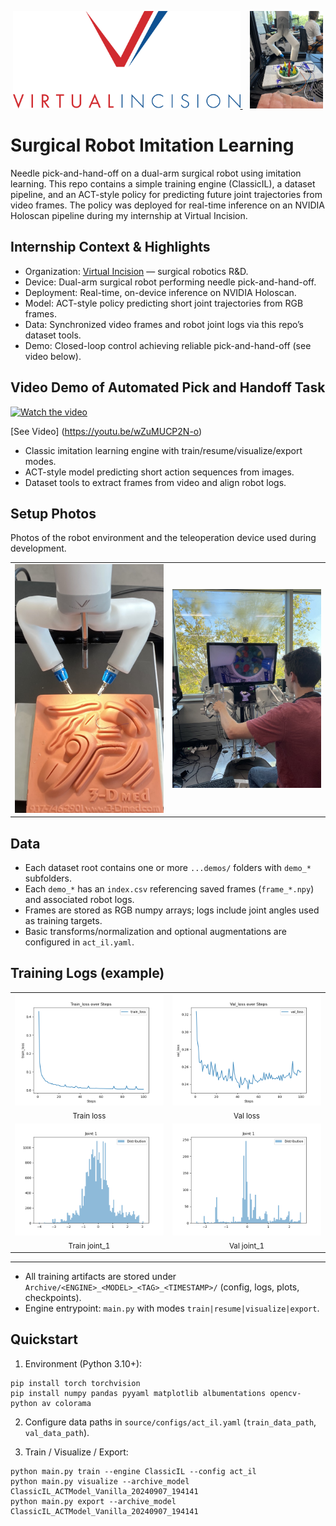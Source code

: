 <p align="center">
  <a href="https://www.virtualincision.com/">
    <img src="Archive/documentation/Virtual-Incision-Logo.png" alt="Virtual Incision" height="156">
  </a>
  &nbsp;&nbsp;
  <a href="https://www.virtualincision.com/">
    <img src="Archive/documentation/Mira.jpeg" alt="MIRA" height="156">
  </a>
</p>

# Surgical Robot Imitation Learning

Needle pick-and-hand-off on a dual-arm surgical robot using imitation learning. This repo contains a simple training engine (ClassicIL), a dataset pipeline, and an ACT-style policy for predicting future joint trajectories from video frames. The policy was deployed for real-time inference on an NVIDIA Holoscan pipeline during my internship at Virtual Incision.

## Internship Context & Highlights

- Organization: [Virtual Incision](https://www.virtualincision.com/) — surgical robotics R&D.
- Device: Dual-arm surgical robot performing needle pick-and-hand-off.
- Deployment: Real-time, on-device inference on NVIDIA Holoscan.
- Model: ACT-style policy predicting short joint trajectories from RGB frames.
- Data: Synchronized video frames and robot joint logs via this repo’s dataset tools.
- Demo: Closed-loop control achieving reliable pick-and-hand-off (see video below).

## Video Demo of Automated Pick and Handoff Task

[![Watch the video](https://img.youtube.com/vi/wZuMUCP2N-o/maxresdefault.jpg)](https://youtu.be/wZuMUCP2N-o)

[See Video] (https://youtu.be/wZuMUCP2N-o)

- Classic imitation learning engine with train/resume/visualize/export modes.
- ACT-style model predicting short action sequences from images.
- Dataset tools to extract frames from video and align robot logs.

## Setup Photos

Photos of the robot environment and the teleoperation device used during development.

<table>
  <tr>
    <td align="center">
      <img src="Archive/documentation/robot_setup.jpeg" alt="Surgical robot setup" width="360">
    </td>
    <td align="center">
      <img src="Archive/documentation/teleop.jpeg" alt="Teleoperation device" width="360">
    </td>
  </tr>
</table>

## Data

- Each dataset root contains one or more `...demos/` folders with `demo_*` subfolders.
- Each `demo_*` has an `index.csv` referencing saved frames (`frame_*.npy`) and associated robot logs.
- Frames are stored as RGB numpy arrays; logs include joint angles used as training targets.
- Basic transforms/normalization and optional augmentations are configured in `act_il.yaml`.

## Training Logs (example)

<table>
  <tr>
    <td align="center">
      <img src="Archive/ClassicIL_ACTModel_Vanilla_20240907_194141/plots/train_loss.png" width="360"><br>
      <sub>Train loss</sub>
    </td>
    <td align="center">
      <img src="Archive/ClassicIL_ACTModel_Vanilla_20240907_194141/plots/val_loss.png" width="360"><br>
      <sub>Val loss</sub>
    </td>
  </tr>
  <tr>
    <td align="center">
      <img src="Archive/ClassicIL_ACTModel_Vanilla_20240907_194141/plots/train_distr/joint_1.png" width="360"><br>
      <sub>Train joint_1</sub>
    </td>
    <td align="center">
      <img src="Archive/ClassicIL_ACTModel_Vanilla_20240907_194141/plots/val_distr/joint_1.png" width="360"><br>
      <sub>Val joint_1</sub>
    </td>
  </tr>
</table>

---

- All training artifacts are stored under `Archive/<ENGINE>_<MODEL>_<TAG>_<TIMESTAMP>/` (config, logs, plots, checkpoints).
- Engine entrypoint: `main.py` with modes `train|resume|visualize|export`.

## Quickstart

1) Environment (Python 3.10+):

```
pip install torch torchvision
pip install numpy pandas pyyaml matplotlib albumentations opencv-python av colorama
```

2) Configure data paths in `source/configs/act_il.yaml` (`train_data_path`, `val_data_path`).

3) Train / Visualize / Export:

```
python main.py train --engine ClassicIL --config act_il
python main.py visualize --archive_model ClassicIL_ACTModel_Vanilla_20240907_194141
python main.py export --archive_model ClassicIL_ACTModel_Vanilla_20240907_194141
```
